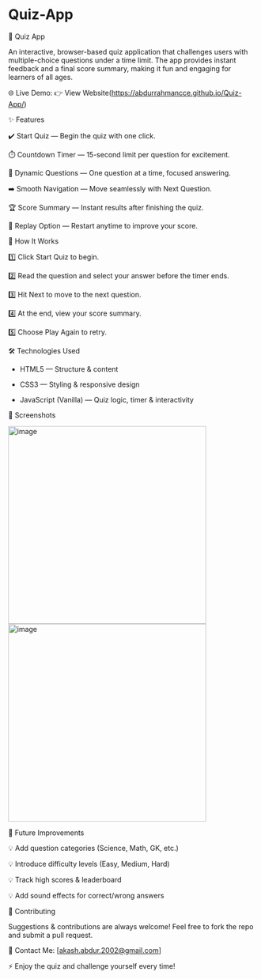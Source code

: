 # Quiz-App

🧠 Quiz App

An interactive, browser-based quiz application that challenges users with multiple-choice questions under a time limit.
The app provides instant feedback and a final score summary, making it fun and engaging for learners of all ages.

🌐 Live Demo: 👉 View Website(https://abdurrahmancce.github.io/Quiz-App/)

✨ Features

 ✔️ Start Quiz — Begin the quiz with one click.
 
 ⏱️ Countdown Timer — 15-second limit per question for excitement.

 📝 Dynamic Questions — One question at a time, focused answering.

 ➡️ Smooth Navigation — Move seamlessly with Next Question.

 🏆 Score Summary — Instant results after finishing the quiz.

 🔄 Replay Option — Restart anytime to improve your score.

🧠 How It Works

 1️⃣ Click Start Quiz to begin.
 
 2️⃣ Read the question and select your answer before the timer ends.

 3️⃣ Hit Next to move to the next question.

 4️⃣ At the end, view your score summary.

 5️⃣ Choose Play Again to retry.

🛠️ Technologies Used

 * HTML5 — Structure & content

 * CSS3 — Styling & responsive design
 
 * JavaScript (Vanilla) — Quiz logic, timer & interactivity

📸 Screenshots

 <img width="400" height="400" alt="image" src="https://github.com/user-attachments/assets/570f99ea-e933-4aff-a795-18f1f746cfcc" />
 <img width="400" height="400" alt="image" src="https://github.com/user-attachments/assets/5d85dfcb-4dc5-47c4-9cf2-501363c6fa5b" />

🚀 Future Improvements

 💡 Add question categories (Science, Math, GK, etc.)

 💡 Introduce difficulty levels (Easy, Medium, Hard)

 💡 Track high scores & leaderboard

 💡 Add sound effects for correct/wrong answers

🤝 Contributing
 
 Suggestions & contributions are always welcome!
 Feel free to fork the repo and submit a pull request.

📩 Contact Me: [akash.abdur.2002@gmail.com]


⚡ Enjoy the quiz and challenge yourself every time!
